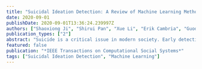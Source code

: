 ```yaml
---
title: "Suicidal Ideation Detection: A Review of Machine Learning Methods and Applications"
date: 2020-09-01
publishDate: 2020-09-01T13:36:24.239997Z
authors: ["Shaoxiong Ji", "Shirui Pan", "Xue Li", "Erik Cambria", "Guodong Long", "Zi Huang"]
publication_types: ["2"]
abstract: "Suicide is a critical issue in modern society. Early detection and prevention of suicide attempts should be addressed to save people's life. Current suicidal ideation detection methods include clinical methods based on the interaction between social workers or experts and the targeted individuals and machine learning techniques with feature engineering or deep learning for automatic detection based on online social contents. This paper is the first survey that comprehensively introduces and discusses the methods from these categories. Domain-specific applications of suicidal ideation detection are reviewed according to their data sources, i.e., questionnaires, electronic health records, suicide notes, and online user content. Several specific tasks and datasets are introduced and summarized to facilitate further research. Finally, we summarize the limitations of current work and provide an outlook of further research directions."
featured: false
publication: "*IEEE Transactions on Computational Social Systems*"
tags: ["Suicidal Ideation Detection", "Machine Learning"]
---
```

